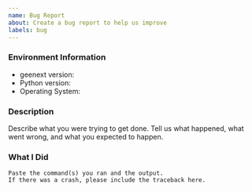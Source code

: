 ```yaml
---
name: Bug Report
about: Create a bug report to help us improve
labels: bug
---
```


<!-- Please search existing issues to avoid creating duplicates. -->

### Environment Information

-   geenext version:
-   Python version:
-   Operating System:

### Description

Describe what you were trying to get done.
Tell us what happened, what went wrong, and what you expected to happen.

### What I Did

```
Paste the command(s) you ran and the output.
If there was a crash, please include the traceback here.
```
